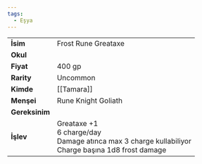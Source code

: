 ```yaml
---
tags:
  - Eşya
---  
```

  
|  |  |  
|---|---|  
| **İsim** | Frost Rune Greataxe|  
| **Okul** | |  
| **Fiyat** | 400 gp|  
| **Rarity** | Uncommon|  
| **Kimde** | [[Tamara]]|  
| **Menşei** | Rune Knight Goliath|  
| **Gereksinim** | |  
| **İşlev** | Greataxe +1<br>6 charge/day<br>Damage atınca max 3 charge kullabiliyor<br>Charge başına 1d8 frost damage|  
